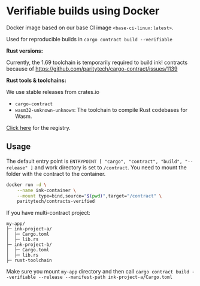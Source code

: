 # Verifiable builds using Docker

Docker image based on our base CI image `<base-ci-linux:latest>`.

Used for reproducible builds in `cargo contract build --verifiable`

**Rust versions:**

Currently, the 1.69 toolchain is temporarily required to build ink! contracts because of https://github.com/paritytech/cargo-contract/issues/1139

**Rust tools & toolchains:**

We use stable releases from crates.io

- `cargo-contract`
- `wasm32-unknown-unknown`: The toolchain to compile Rust codebases for Wasm.

[Click here](https://hub.docker.com/repository/docker/paritytech/contracts-verifiable) for the registry.

## Usage

The default entry point is `ENTRYPOINT [ "cargo", "contract", "build", "--release" ]`
and work directory is set to `/contract`. You need to mount the folder with the contract to the container.

```bash
docker run -d \
    --name ink-container \
    --mount type=bind,source="$(pwd)",target="/contract" \
    paritytech/contracts-verified
```

If you have multi-contract project:
```
my-app/
├─ ink-project-a/
│  ├─ Cargo.toml
│  ├─ lib.rs
├─ ink-project-b/
│  ├─ Cargo.toml
│  ├─ lib.rs
├─ rust-toolchain
```
Make sure you mount `my-app` directory and then call
`cargo contract build --verifiable --release --manifest-path ink-project-a/Cargo.toml`
